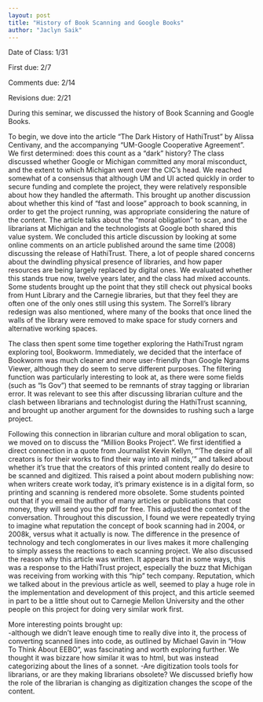 ```yaml
---
layout: post
title: "History of Book Scanning and Google Books"
author: "Jaclyn Saik"
---
```

Date of Class: 1/31

First due: 2/7

Comments due: 2/14

Revisions due: 2/21

During this seminar, we discussed the history of Book Scanning and Google Books. 

To begin, we dove into the article “The Dark History of HathiTrust” by Alissa Centivany, and the accompanying “UM-Google Cooperative Agreement”. We first determined: does this count as a “dark” history? The class discussed whether Google or Michigan committed any moral misconduct, and the extent to which Michigan went over the CIC’s head. We reached somewhat of a consensus that although UM and UI acted quickly in order to secure funding and complete the project, they were relatively responsible about how they handled the aftermath. This brought up another discussion about whether this kind of “fast and loose” approach to book scanning, in order to get the project running, was appropriate considering the nature of the content. The article talks about the “moral obligation” to scan, and the librarians at Michigan and the technologists at Google both shared this value system. 
We concluded this article discussion by looking at some online comments on an article published around the same time (2008) discussing the release of HathiTrust. There, a lot of people shared concerns about the dwindling physical presence of libraries, and how paper resources are being largely replaced by digital ones. We evaluated whether this stands true now, twelve years later, and the class had mixed accounts. Some students brought up the point that they still check out physical books from Hunt Library and the Carnegie libraries, but that they feel they are often one of the only ones still using this system. The Sorrell’s library redesign was also mentioned, where many of the books that once lined the walls of the library were removed to make space for study corners and alternative working spaces. 

The class then spent some time together exploring the HathiTrust ngram exploring tool, Bookworm. Immediately, we decided that the interface of Bookworm was much cleaner and more user-friendly than Google Ngrams Viewer, although they do seem to serve different purposes. The filtering function was particularly interesting to look at, as there were some fields (such as “Is Gov”) that seemed to be remnants of stray tagging or librarian error. It was relevant to see this after discussing librarian culture and the clash between librarians and technologist during the HathiTrust scanning, and brought up another argument for the downsides to rushing such a large project. 

Following this connection in librarian culture and moral obligation to scan, we moved on to discuss the “Million Books Project”.  We first identified a direct connection in a quote from Journalist Kevin Kellyn, “‘The desire of all creators is for their works to find their way into all minds,’” and talked about whether it’s true that the creators of this printed content really do desire to be scanned and digitized. This raised a point about modern publishing now: when writers create work today, it’s primary existence is in a digital form, so printing and scanning is rendered more obsolete. Some students pointed out that if you email the author of many articles or publications that cost money, they will send you the pdf for free. This adjusted the context of the conversation. Throughout this discussion, I found we were repeatedly trying to imagine what reputation the concept of book scanning had in 2004, or 2008k, versus what it actually is now. The difference in the presence of technology and tech conglomerates in our lives makes it more challenging to simply assess the reactions to each scanning project. 
We also discussed the reason why this article was written. It appears that in some ways, this was a response to the HathiTrust project, especially the buzz that Michigan was receiving from working with this “hip” tech company. Reputation, which we talked about in the previous article as well, seemed to play a huge role in the implementation and development of this project, and this article seemed in part to be a little shout out to Carnegie Mellon University and the other people on this project for doing very similar work first. 

More interesting points brought up: 	
	-although we didn’t leave enough time to really dive into it, the process of converting scanned lines into code, as outlined by Michael Gavin in “How To Think About EEBO”, was fascinating and worth exploring further. We thought it was bizzare how similar it was to html, but was instead categorizing about the lines of a sonnet. 
	-Are digitization tools tools for librarians, or are they making librarians obsolete? We discussed briefly how the role of the librarian is changing as digitization changes the scope of the content. 
